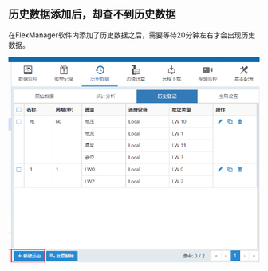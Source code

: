 ## 历史数据添加后，却查不到历史数据  

在FlexManager软件内添加了历史数据之后，需要等待20分钟左右才会出现历史数据。  

![盒子在线](Images/historicaldata.png)  